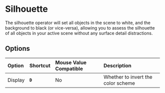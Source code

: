 # Silhouette

The silhouette operator will set all objects in the scene to white, and the background to black (or vice-versa), allowing you to assess the silhouette of all objects in your active scene without any surface detail distractions.

## Options

| Option | Shortcut | Mouse Value Compatible | Description |
| :--- | :--- | :--- | :--- |
| Display | **`D`** | No | Whether to invert the color scheme |
